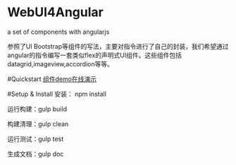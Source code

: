 # WebUI4Angular
a set of components with angularjs

参照了UI Bootstrap等组件的写法，主要对指令进行了自己的封装，我们希望通过angular的指令编写一套类似flex的声明式UI组件。这些组件包括datagrid,imageview,accordion等等。

#Quickstart
<a href="http://58.214.246.37:8120/WebUI4Angular/docs/index_demo.html">组件demo在线演示</a>

#Setup & Install
安装：
npm install

运行构建：gulp build

构建清理：gulp clean

运行测试：gulp test

生成文档：gulp doc


